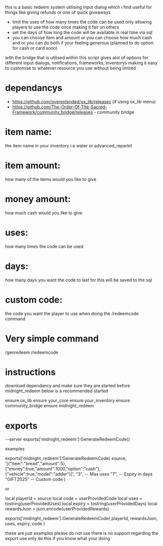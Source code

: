 this is a basic redeem system utilising input dialog which i find useful for things like giving refunds or one of quick giveaways

* limit the uses of how many times the code can be used only allowing players to use the code once making it fair on others
* set the days of how long the code will be available in real time via sql
* you can choose item and amount or you can choose how much cash and or you can do both if your feeling generous (planned to do option for cash or card soon)

with the bridge that is utilised within this script gives alot of options for different
input dialogs, notifications, frameworks, inventorys making it easy to customise to whatever resource you use without being limited

# dependancys

* https://github.com/overextended/ox_lib/releases (if using ox_lib menu)
* https://github.com/The-Order-Of-The-Sacred-Framework/community_bridge/releases - community bridge

# item name:
the item name in your inventory i.e water or advanced_reparkit
# item amount:
how many of the items would you like to give
# money amount:
how much cash would you like to give
# uses: 
how many times the code can be used
# days: 
how many days you want the code to last for this will be saved to the sql
# custom code:
the code you want the player to use when doing the /redeemcode command

# Very simple command
/genredeem
/redeemcode

# instructions

download dependancy and make sure they are started before midnight_redeem below is a recommended started

ensure ox_lib
ensure your_core
ensure your_inventory
ensure community_bridge
ensure midnight_redeem

# exports

--server
exports['midnight_redeem']:GenerateRedeemCode()

examples

exports['midnight_redeem']:GenerateRedeemCode(
    source,
    '[{"item":"bread","amount":5},{"money":true,"amount":1000,"option":"cash"},{"vehicle":true,"model":"adder"}]',
    "3",                -- Max uses
    "7",                -- Expiry in days
    "GIFT2025"          -- Custom code
)

or

local playerId = source
local code = userProvidedCode
local uses = tostring(userProvidedUses)
local expiry = tostring(userProvidedDays)
local rewardsJson = json.encode(userProvidedRewards)

exports['midnight_redeem']:GenerateRedeemCode(
    playerId,
    rewardsJson,
    uses,
    expiry,
    code
)

these are just examples please do not use there is no support regarding the export use only do this if you know what your doing
